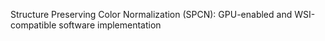 Structure Preserving Color Normalization (SPCN): GPU-enabled and WSI-compatible software implementation